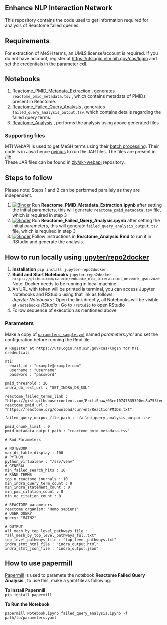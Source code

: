 Enhance NLP Interaction Network
---

This repository contains the code used to get information required for analysis of Reactome failed queries.

## Requirements
For extraction of MeSH terms, an UMLS license/account is required. If you do not have account, register at https://utslogin.nlm.nih.gov/cas/login and set the credentials in the parameter cell.

## Notebooks
1. [Reactome_PMID_Metadata_Extraction](./Reactome_PMID_Metadata_Extraction.ipynb) , generates `reactome_pmid_metadata.tsv` , which contains metadata of PMIDs present in Reactome.
2. [Reactome_Failed_Query_Analysis](./Reactome_Failed_Query_Analysis.ipynb) , generates `failed_query_analysis_output.tsv`, which contains details regarding the failed query terms.
3. [Reactome_Analysis](./Reactome_Analysis.Rmd) , performs the analysis using above generated files

### Supporting files
MTI WebAPI is used to get MeSH terms using their [batch processing](https://ii.nlm.nih.gov/Interactive/MTI/mti.shtml). Their code is in Java hence [pyjnius](https://pyjnius.readthedocs.io/en/stable/) to run the JAR files. The files are present in [/lib](./lib).  
These JAR files can be found in [ziy/skr-webapi](https://github.com/ziy/skr-webapi/) repository.

## Steps to follow
Please note: Steps 1 and 2 can be performed parallely as they are independent.  

1. [![Binder](https://mybinder.org/badge_logo.svg)](https://mybinder.org/v2/gh/cannin/enhance_nlp_interaction_network_gsoc2020/master?filepath=Reactome_PMID_Metadata_Extraction.ipynb) Run **Reactome_PMID_Metadata_Extraction.ipynb** after setting the initial parameters, this will generate `reactome_pmid_metadata.tsv` file, which is required in step 3
2. [![Binder](https://mybinder.org/badge_logo.svg)](https://mybinder.org/v2/gh/cannin/enhance_nlp_interaction_network_gsoc2020/master?filepath=Reactome_Failed_Query_Analysis.ipynb) Run **Reactome_Failed_Query_Analysis.ipynb** after setting the initial parameters, this will generate `failed_query_analysis_output.tsv` file, which is required in step 3
3. [![Binder](https://mybinder.org/badge_logo.svg)](https://mybinder.org/v2/gh/cannin/enhance_nlp_interaction_network_gsoc2020/master?urlpath=rstudio) Follow instructions in **Reactome_Analysis.Rmd** to run it in RStudio and generate the analysis.

## How to run locally using [jupyter/repo2docker](https://github.com/jupyterhub/repo2docker)

1. **Installation**
`pip install jupyter-repo2docker`
2. **Build and Start Notebooks**
`jupyter-repo2docker https://github.com/cannin/enhance_nlp_interaction_network_gsoc2020`  
Note: Docker needs to be running in local machine
3. An URL with token will be printed in terminal, you can access Jupyter Notebooks and RStudio using that link as follows:  
    *Jupyter Notebooks* : Open the link directly, all Notebooks will be visible  at `/notebooks`
    *RStudio* : Go to `/rstudio` to open RStudio
4. Follow sequence of execution as mentioned above


### Parameters  
Make a copy of [`parameters_sample.yml`](/parameters_sample.yml) named *parameters.yml* and set the configuration before running the Rmd file.   

```{yaml}
# Register at https://utslogin.nlm.nih.gov/cas/login for MTI credentials

mti:
  email_id : "example@example.com"
  username : "Username"
  password : "password"

pmid_threshold : 20
indra_db_rest_url : "SET_INDRA_DB_URL"

reactome_failed_terms_link : "https://gist.githubusercontent.com/PritiShaw/03ce10747835390ec8a755fed9ea813d/raw/cc72cb5479f09b574e03ed22c8d4e3147e09aa0c/Reactome.csv"
reactome_pmid_url : "https://reactome.org/download/current/ReactionPMIDS.txt"

failed_query_output_file_path : "failed_query_analysis_output.tsv"

pmid_chunk_limit : 0
pmid_metadata_output_path : "reactome_pmid_metadata.tsv"

# Rmd Parameters

# NOTEBOOK
max_dt_table_display : 100
# PYTHON
python_virtualenv : "/srv/venv"
# GENERAL
min_failed_search_hits : 10
# RANK TERMS
top_n_reactome_journals : 10
min_indra_query_term_count : 0
min_indra_statement_count : 0
min_pmc_citation_count : 0
min_oc_citation_count : 0

# REACTOME parameters
reactome_organism: "Homo sapiens"
# USER QUERY
query: "MATN2"

# OUTPUT
all_mesh_by_top_level_pathways_file : "all_mesh_by_top_level_pathways_full.txt"
top_level_pathways_file : "top_level_pathways.txt"
indra_stmt_html_file : "indra_output.html"
indra_stmt_json_file : "indra_output.json"
```

## How to use papermill
[Papermill](https://papermill.readthedocs.io/) is used to paramete the notebook **Reactome Failed Query Analysis** , to use this, make a yaml file as following:  

**To install Papermill**  
`pip install papermill`  

**To Run the Notebook**  

`papermill Notebook.ipynb failed_query_analysis.ipynb -f path/to/parameters.yaml`  
